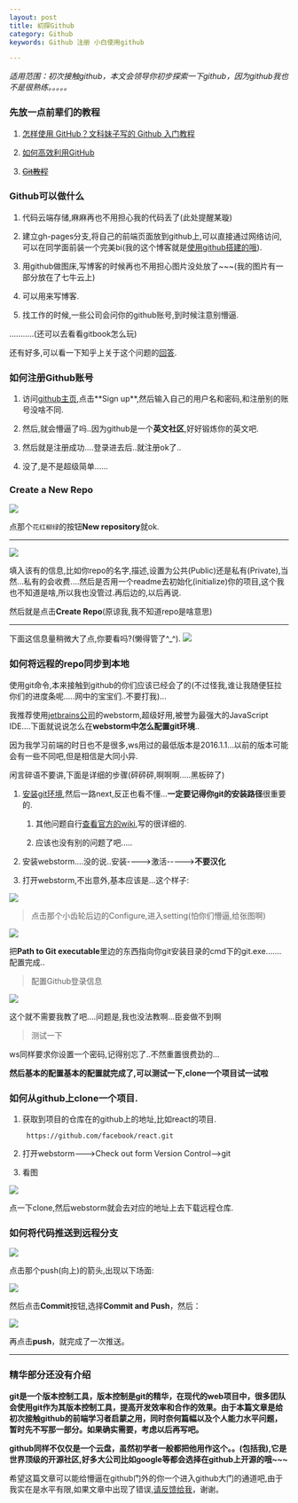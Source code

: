 ```yaml
---
layout: post
title: 初探Github
category: Github
keywords: Github 注册 小白使用github 

---
```


*适用范围：初次接触github，本文会领导你初步探索一下github，因为github我也不是很熟练。。。。。*

### 先放一点前辈们的教程

1. [怎样使用 GitHub？文科妹子写的 Github 入门教程](https://gold.xitu.io/entry/56e638591ea49300550885cc "教程十分基础，妹子很风趣，很好玩的哦")

2. [如何高效利用GitHub](http://www.yangzhiping.com/tech/github.html "上文中的妹纸同样也推荐了")

3. ~~[Git教程](http://www.liaoxuefeng.com/wiki/0013739516305929606dd18361248578c67b8067c8c017b000 "廖雪峰大牛的git教程哦,暂时可以先不看")~~

### Github可以做什么

1. 代码云端存储,麻麻再也不用担心我的代码丢了(此处提醒某璇)

2. 建立gh-pages分支,将自己的前端页面放到github上,可以直接通过网络访问,可以在同学面前装一个完美bi(我的这个博客就是[使用github搭建的哦](http://www.ruanyifeng.com/blog/2012/08/blogging_with_jekyll.html "最基本的jeklly用法")).

3. 用github做图床,写博客的时候再也不用担心图片没处放了~~~(我的图片有一部分放在了七牛云上)

4. 可以用来写博客.

5. 找工作的时候,一些公司会问你的github账号,到时候注意别懵逼.

...........(还可以去看看gitbook怎么玩)

还有好多,可以看一下知乎上关于这个问题的[回答](https://www.zhihu.com/question/19771598 "github可以做什么").

### 如何注册Github账号

1. 访问[github主页]("https://github.com"),点击**Sign up**,然后输入自己的用户名和密码,和注册别的账号没啥不同.


2. 然后,就会懵逼了吗..因为github是一个**英文社区**,好好锻炼你的英文吧.



3. 然后就是注册成功....登录进去后..就注册ok了..


4. 没了,是不是超级简单......

### Create a New Repo


![](http://i.imgur.com/eGLfSsk.png)

点那个`花红柳绿`的按钮**New repository**就ok.


----------

![](http://i.imgur.com/h7lKzqk.png)

填入该有的信息,比如你repo的名字,描述,设置为公共(Public)还是私有(Private),当然...私有的会收费....然后是否用一个readme去初始化(initialize)你的项目,这个我也不知道是啥,所以我也没管过.再后边的,以后再说.

然后就是点击**Create Repo**(原谅我,我不知道repo是啥意思)

----------

下面这信息量稍微大了点,你要看吗?(懒得管了^_^).
![](http://i.imgur.com/BVAxkRv.png)



### 如何将远程的repo同步到本地

使用git命令,本来接触到github的你们应该已经会了的(不过怪我,谁让我随便狂拉你们的进度条呢.....网中的宝宝们..不要打我)...

我推荐使用[jetbrains公司](www.jetbrains.com "裂墙推荐,不过pojie方法,自己找")的webstorm,超级好用,被誉为最强大的JavaScript IDE....下面就说说怎么在**webstorm中怎么配置git环境**..

因为我学习前端的时日也不是很多,ws用过的最低版本是2016.1.1...以前的版本可能会有一些不同吧,但是相信是大同小异.

闲言碎语不要讲,下面是详细的步骤(砰砰砰,啊啊啊.....黑板碎了)

1. [安装git环境](https://git-scm.com/download/win "windows"),然后一路next,反正也看不懂...**一定要记得你git的安装路径**很重要的.

	1. 其他问题自行[查看官方的wiki](https://git-scm.com/book/zh/v2/%E8%B5%B7%E6%AD%A5-%E5%AE%89%E8%A3%85-Git),写的很详细的.

	2. 应该也没有别的问题了吧.....

2. 安装webstorm....没的说..安装---->激活----->**不要汉化**

3. 打开webstorm,不出意外,基本应该是...这个样子:

![](http://i.imgur.com/aRKQzwg.png) 

>点击那个小齿轮后边的Configure,进入setting(怕你们懵逼,给张图啊)

![](http://i.imgur.com/yzDz3vY.png)

把**Path to Git executable**里边的东西指向你git安装目录的cmd下的git.exe.......配置完成..

>配置Github登录信息

![](http://i.imgur.com/uV1w1Up.png)

这个就不需要我教了吧....问题是,我也没法教啊...臣妾做不到啊

>测试一下

ws同样要求你设置一个密码,记得别忘了..不然重置很费劲的...

**然后基本的配置基本的配置就完成了,可以测试一下,clone一个项目试一试啦**

### 如何从github上clone一个项目.

1. 获取到项目的仓库在的github上的地址,比如react的项目.

		https://github.com/facebook/react.git

2. 打开webstorm--->Check out form Version Control-->git

3. 看图

![](http://i.imgur.com/3KZ9o6u.png)

点一下clone,然后webstorm就会去对应的地址上去下载远程仓库.

### 如何将代码推送到远程分支

![](http://i.imgur.com/iAH22eX.png)

点击那个push(向上)的箭头,出现以下场面:

![](http://i.imgur.com/VGPdC10.png)

然后点击**Commit**按钮,选择**Commit and Push**，然后：

![](http://i.imgur.com/sHs6wUi.png)

再点击**push**，就完成了一次推送。

----------


### 精华部分还没有介绍

**git是一个版本控制工具，版本控制是git的精华，在现代的web项目中，很多团队会使用git作为其版本控制工具，提高开发效率和合作的效果。由于本篇文章是给初次接触github的前端学习者启蒙之用，同时奈何篇幅以及个人能力水平问题，暂时先不写那一部分。如果确实需要，考虑以后再写吧。**

**github同样不仅仅是一个云盘，虽然初学者一般都把他用作这个。。(包括我),它是世界顶级的开源社区,好多大公司比如google等都会选择在github上开源的哦~~~**



希望这篇文章可以能给懵逼在github门外的你一个进入github大门的通道吧,由于我实在是水平有限,如果文章中出现了错误,[请反馈给我](https://github.com/Raoul1996/raoul1996.github.io/issues)，谢谢。
